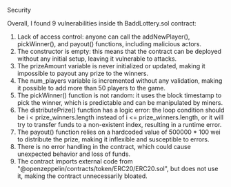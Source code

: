 Security

Overall, I found 9 vulnerabilities inside th BaddLottery.sol contract:
1. Lack of access control: anyone can call the addNewPlayer(), pickWinner(), and payout() functions, including malicious actors.
2. The constructor is empty: this means that the contract can be deployed without any initial setup, leaving it vulnerable to attacks.
3. The prizeAmount variable is never initialized or updated, making it impossible to payout any prize to the winners.
4. The num_players variable is incremented without any validation, making it possible to add more than 50 players to the game.
5. The pickWinner() function is not random: it uses the block timestamp to pick the winner, which is predictable and can be manipulated by miners.
6. The distributePrize() function has a logic error: the loop condition should be i < prize_winners.length instead of i <= prize_winners.length, or it will try to transfer funds to a non-existent index, resulting in a runtime error.
7. The payout() function relies on a hardcoded value of 500000 * 100 wei to distribute the prize, making it inflexible and susceptible to errors.
8. There is no error handling in the contract, which could cause unexpected behavior and loss of funds.
9. The contract imports external code from "@openzeppelin/contracts/token/ERC20/ERC20.sol", but does not use it, making the contract unnecessarily bloated.
